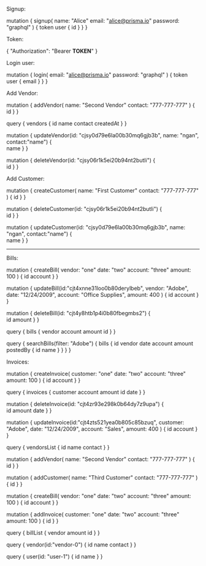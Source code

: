 Signup:

mutation {
  signup(
    name: "Alice"
    email: "alice@prisma.io"
    password: "graphql"
  ) {
    token
    user {
      id
    }
  }
}

Token:

{
  "Authorization": "Bearer __TOKEN__"
}

Login user:

mutation {
  login(
    email: "alice@prisma.io"
    password: "graphql"
  ) {
    token
    user {
      email
    }
  }
}


Add Vendor:

mutation {
  addVendor(
    name: "Second Vendor"
    contact: "777-777-777"
  ) {
    id
  }
}

query {
  vendors {
    id
    name
    contact
    createdAt
  }
}

mutation {
  updateVendor(id: "cjsy0d79e6la00b30mq6gjb3b", name: "ngan", contact:"name") {  
     name
    }
}


mutation {
  deleteVendor(id: "cjsy06r1k5ei20b94nt2butli") {  
    id
  }
}

Add Customer:

mutation {
  createCustomer(
    name: "First Customer"
    contact: "777-777-777"
  ) {
    id
  }
}

mutation {
  deleteCustomer(id: "cjsy06r1k5ei20b94nt2butli") {  
    id
  }
}

mutation {
  updateCustomer(id: "cjsy0d79e6la00b30mq6gjb3b", name: "ngan", contact:"name") {  
     name
    }
}

---------
Bills:

mutation {
  createBill(
    vendor: "one"
    date: "two"
    account: "three"
    amount: 100
  ) {
    id
    account
  }
}

mutation {
updateBill(id:"cjt4xnne31loo0b80derylbeb", vendor: "Adobe", date: "12/24/2009", account: "Office Supplies", amount: 400
) {
  id
  account
}
}

mutation {
  deleteBill(id: "cjt4y8htb1p4i0b80fbegmbs2") {  
    id
    amount
  }
}

query {
  bills {
    vendor
    account
    amount
    id
    }
  }


  query {
    searchBills(filter: "Adobe") {
      bills {
        id
        vendor
        date
        account
        amount
        postedBy {
          id
          name
        }
      }
    }
  }


Invoices:

mutation {
createInvoice(
  customer: "one"
  date: "two"
  account: "three"
  amount: 100
) {
  id
  account
}
}

query {
  invoices {
    customer
    account
    amount
    id
    date
    }
  }

mutation {
  deleteInvoice(id: "cjt4zr93e298k0b64dy7z9upa") {  
    id
    amount
    date
  }
}

mutation {
updateInvoice(id:"cjt4zts521yea0b805c85bzuq", customer: "Adobe", date: "12/24/2009", account: "Sales", amount: 400
) {
  id
  account
}
}



query {
  vendorsList {
    id
    name
    contact
  }
}


mutation {
  addVendor(
    name: "Second Vendor"
    contact: "777-777-777"
  ) {
    id
  }
}

mutation {
  addCustomer(
    name: "Third Customer"
    contact: "777-777-777"
  ) {
    id
  }
}


mutation {
createBill(
  vendor: "one"
  date: "two"
  account: "three"
  amount: 100
) {
  id
  account
}
}

mutation {
  addInvoice(
    customer: "one"
    date: "two"
    account: "three"
    amount: 100
  ) {
    id
  }
}

query {
  billList {
    vendor
    amount
    id
    }
  }

query {
  vendor(id:"vendor-0")
  { id
    name
    contact
  }
}


query {
  user(id: "user-1") {
    id
    name
  }
}

